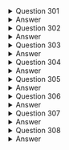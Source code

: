 <details>
  <summary>Question 301</summary>

A university research laboratory needs to migrate 30 TB of data from an on-premises Windows file server to Amazon FSx for Windows File Server. The laboratory has a 1 Gbps network link that many other departments in the university share. The laboratory wants to implement a data migration service that will maximize the performance of the data transfer. However, the laboratory needs to be able to control the amount of bandwidth that the service uses to minimize the impact on other departments. The data migration must take place within the next 5 days.

Which AWS solution will meet these requirements?

- [ ] A. AWS Snowcone
- [ ] B. Amazon FSx File Gateway
- [ ] C. AWS DataSync
- [ ] D. AWS Transfer Family
</details>

<details>
  <summary>Answer</summary>

- [ ] C. AWS DataSync

Why these are the correct answers:

C. AWS DataSync

- [ ] AWS DataSync is designed to efficiently and securely transfer large amounts of data between on-premises storage and AWS storage services.
- [ ] It can control the amount of bandwidth used during the transfer, which is crucial for minimizing the impact on other departments sharing the network link.
- [ ] DataSync can handle the migration of large datasets like 30TB and can be configured to operate within the given time frame.

Why are the other answers wrong?

- [ ] A. AWS Snowcone is a physical, rugged, and secure edge computing and data transfer device. While it's used for data transfer, it doesn't provide the bandwidth control needed and involves physical shipping, which may not meet the 5-day timeframe.
- [ ] B. Amazon FSx File Gateway provides low-latency access to FSx for Windows File Server file shares from on-premises, but it's not the primary service for the initial migration of large datasets.
- [ ] D. AWS Transfer Family is a managed service that supports file transfers into and out of Amazon S3 or Amazon FSx for Windows File Server using protocols like SFTP, FTPS, and FTP. It doesn’t offer the same level of bandwidth control and optimization for large-scale data migration as DataSync.

Therefore, AWS DataSync is the most suitable solution for this scenario.
</details>
<details>
  <summary>Question 302</summary>

A company wants to create a mobile app that allows users to stream slow-motion video clips on their mobile devices. Currently, the app captures video clips and uploads the video clips in raw format into an Amazon S3 bucket. The app retrieves these video clips directly from the S3 bucket. However, the videos are large in their raw format. Users are experiencing issues with buffering and playback on mobile devices. The company wants to implement solutions to maximize the performance and scalability of the app while minimizing operational overhead. Which combination of solutions will meet these requirements? (Choose two.)

- [ ] A. Deploy Amazon CloudFront for content delivery and caching.
- [ ] B. Use AWS DataSync to replicate the video files across AW'S Regions in other S3 buckets.
- [ ] C. Use Amazon Elastic Transcoder to convert the video files to more appropriate formats.
- [ ] D. Deploy an Auto Sealing group of Amazon EC2 instances in Local Zones for content delivery and caching.
- [ ] E. Deploy an Auto Scaling group of Amazon EC2 instances to convert the video files to more appropriate formats.
</details>

<details>
  <summary>Answer</summary>

- [ ] A. Deploy Amazon CloudFront for content delivery and caching.
- [ ] C. Use Amazon Elastic Transcoder to convert the video files to more appropriate formats.

Why these are the correct answers:

A. Deploy Amazon CloudFront for content delivery and caching.

- [ ] Amazon CloudFront is a content delivery network (CDN) that can cache video content closer to users, reducing latency and improving streaming performance.
- [ ] It enhances scalability by distributing the load across multiple edge locations.

C. Use Amazon Elastic Transcoder to convert the video files to more appropriate formats.

- [ ] Amazon Elastic Transcoder converts video files from their original format to formats that are more suitable for streaming on mobile devices, reducing file size and buffering.
- [ ] It minimizes operational overhead by providing a managed service for media transcoding.

Why are the other answers wrong?

- [ ] B. AWS DataSync is used for data transfer, not for optimizing video delivery or format conversion. Replicating files across regions doesn’t address the buffering and playback issues.
- [ ] D. Deploying an Auto Scaling group of Amazon EC2 instances in Local Zones for content delivery and caching is overly complex and expensive compared to using CloudFront, which is specifically designed for this purpose.
- [ ] E. Deploying an Auto Scaling group of EC2 instances to convert video files is a viable option but introduces more operational overhead than using Amazon Elastic Transcoder, a managed service that handles transcoding automatically.

Therefore, Amazon CloudFront and Amazon Elastic Transcoder are the most appropriate solutions.
</details>
<details>
  <summary>Question 303</summary>

A company is launching a new application deployed on an Amazon Elastic Container Service (Amazon ECS) cluster and is using the Fargate launch type for ECS tasks. The company is monitoring CPU and memory usage because it is expecting high traffic to the application upon its launch. However, the company wants to reduce costs when utilization decreases. What should a solutions architect recommend?

- [ ] A. Use Amazon EC2 Auto Scaling to scale at certain periods based on previous traffic patterns.
- [ ] B. Use an AWS Lambda function to scale Amazon ECS based on metric breaches that trigger an Amazon CloudWatch alarm.
- [ ] C. Use Amazon EC2 Auto Scaling with simple scaling policies to scale when ECS metric breaches trigger an Amazon CloudWatch alarm.
- [ ] D. Use AWS Application Auto Scaling with target tracking policies to scale when ECS metric breaches trigger an Amazon CloudWatch alarm.
</details>
<details>
  <summary>Answer</summary>

- [ ] D. Use AWS Application Auto Scaling with target tracking policies to scale when ECS metric breaches trigger an Amazon CloudWatch alarm.

Why these are the correct answers:

D. Use AWS Application Auto Scaling with target tracking policies to scale when ECS metric breaches trigger an Amazon CloudWatch alarm.

- [ ] AWS Application Auto Scaling is designed to scale resources like ECS tasks.
- [ ] Target tracking policies allow you to set a target value for a metric (e.g., CPU utilization), and Auto Scaling automatically adjusts the number of tasks to maintain that target.
- [ ] This approach is more responsive and cost-effective than scaling at fixed periods or using Lambda functions for scaling.

Why are the other answers wrong?

- [ ] A. Amazon EC2 Auto Scaling is for scaling EC2 instances, not ECS tasks using Fargate.
- [ ] B. Using an AWS Lambda function to scale ECS adds complexity and overhead compared to using Application Auto Scaling directly.
- [ ] C. While EC2 Auto Scaling can use CloudWatch alarms, it's not the right service for scaling Fargate tasks; Application Auto Scaling is more suitable and provides target tracking.

Therefore, AWS Application Auto Scaling with target tracking policies is the recommended solution.
</details>
<details>
  <summary>Question 304</summary>

A company recently created a disaster recovery site in a different AWS Region. The company needs to transfer large amounts of data back and forth between NFS file systems in the two Regions on a periodic basis. Which solution will meet these requirements with the LEAST operational overhead?

- [ ] A. Use AWS DataSync.
- [ ] B. Use AWS Snowball devices.
- [ ] C. Set up an SFTP server on Amazon EC2.
- [ ] D. Use AWS Database Migration Service (AWS DMS).
</details>
<details>
  <summary>Answer</summary>

- [ ] A. Use AWS DataSync.

Why these are the correct answers:

A. Use AWS DataSync.

- [ ] AWS DataSync is designed to automate and accelerate the transfer of data between on-premises storage and AWS storage services, or between AWS storage services.
- [ ] It minimizes operational overhead with its automation features.
- [ ] DataSync is efficient for transferring large amounts of data and can handle periodic transfers.

Why are the other answers wrong?

- [ ] B. AWS Snowball devices are physical devices and involve manual shipping, which increases operational overhead and is not suitable for periodic transfers.
- [ ] C. Setting up an SFTP server on Amazon EC2 requires manual management of the server, security, and transfers, leading to higher operational overhead.
- [ ] D. AWS Database Migration Service (AWS DMS) is designed for database migrations, not for general file system transfers.

Therefore, AWS DataSync is the most appropriate solution with the least operational overhead.
</details>
<details>
  <summary>Question 305</summary>

A company is designing a shared storage solution for a gaming application that is hosted in the AWS Cloud. The company needs the ability to use SMB clients to access data. The solution must be fully managed. Which AWS solution meets these requirements?

- [ ] A. Create an AWS DataSync task that shares the data as a mountable file system. Mount the file system to the application server.
- [ ] B. Create an Amazon EC2 Windows instance. Install and configure a Windows file share role on the instance. Connect the application server to the file share.
- [ ] C. Create an Amazon FSx for Windows File Server file system. Attach the file system to the origin server. Connect the application server to the file system.
- [ ] D. Create an Amazon S3 bucket. Assign an IAM role to the application to grant access to the S3 bucket. Mount the S3 bucket to the application server.
</details>
<details>
  <summary>Answer</summary>

- [ ] C. Create an Amazon FSx for Windows File Server file system. Attach the file system to the origin server. Connect the application server to the file system.

Why these are the correct answers:

C. Create an Amazon FSx for Windows File Server file system. Attach the file system to the origin server. Connect the application server to the file system.

- [ ] Amazon FSx for Windows File Server provides a fully managed file system that supports the SMB protocol.
- [ ] It eliminates the operational overhead of managing file servers.
- [ ] This solution allows SMB clients to access the data as required.

Why are the other answers wrong?

- [ ] A. AWS DataSync is for data transfer, not for providing a shared file system.
- [ ] B. Creating an EC2 Windows instance and configuring a file share requires manual management of the server, which is not a fully managed solution.
- [ ] D. Amazon S3 is object storage and does not natively support SMB file shares. Mounting an S3 bucket as a file system is not straightforward or performant for applications needing SMB access.

Therefore, Amazon FSx for Windows File Server is the best solution for a fully managed, SMB-compatible shared storage.
</details>
<details>
  <summary>Question 306</summary>

A company wants to run an in-memory database for a latency-sensitive application that runs on Amazon EC2 instances. The application processes more than 100,000 transactions each minute and requires high network throughput. A solutions architect needs to provide a cost-effective network design that minimizes data transfer charges. Which solution meets these requirements?

- [ ] A. Launch all EC2 instances in the same Availability Zone within the same AWS Region. Specify a placement group with cluster strategy when launching EC2 instances.
- [ ] B. Launch all EC2 instances in different Availability Zones within the same AWS Region. Specify a placement group with partition strategy when launching EC2 instances.
- [ ] C. Deploy an Auto Scaling group to launch EC2 instances in different Availability Zones based on a network utilization target.
- [ ] D. Deploy an Auto Scaling group with a step scaling policy to launch EC2 instances in different Availability Zones.
</details>
<details>
  <summary>Answer</summary>

- [ ] A. Launch all EC2 instances in the same Availability Zone within the same AWS Region. Specify a placement group with cluster strategy when launching EC2 instances.

Why these are the correct answers:

A. Launch all EC2 instances in the same Availability Zone within the same AWS Region. Specify a placement group with cluster strategy when launching EC2 instances.

- [ ] Launching EC2 instances in the same Availability Zone minimizes latency and maximizes network throughput.
- [ ] A cluster placement group ensures instances are physically close together, further reducing latency and increasing throughput.
- [ ] This configuration is cost-effective as it reduces data transfer charges between Availability Zones.

Why are the other answers wrong?

- [ ] B. Spreading instances across different Availability Zones increases latency and data transfer costs. A partition placement group is for large distributed applications, not for latency-sensitive in-memory databases.
- [ ] C. Auto Scaling across different Availability Zones adds latency and costs. Scaling based on network utilization doesn't address the need for minimizing latency for in-memory databases.
- [ ] D. Step scaling across Availability Zones also introduces latency and costs, and it's not optimized for the low-latency requirements of an in-memory database.

Therefore, placing instances in the same Availability Zone with a cluster placement group is the best solution.
</details>
<details>
  <summary>Question 307</summary>

A company that primarily runs its application servers on premises has decided to migrate to AWS. The company wants to minimize its need to scale its Internet Small Computer Systems Interface (iSCSI) storage on premises. The company wants only its recently accessed data to remain stored locally. Which AWS solution should the company use to meet these requirements?

- [ ] A. Amazon S3 File Gateway
- [ ] B. AWS Storage Gateway Tape Gateway
- [ ] C. AWS Storage Gateway Volume Gateway stored volumes
- [ ] D. AWS Storage Gateway Volume Gateway cached volumes
</details>
<details>
  <summary>Answer</summary>

- [ ] D. AWS Storage Gateway Volume Gateway cached volumes

Why these are the correct answers:

D. AWS Storage Gateway Volume Gateway cached volumes

- [ ] Volume Gateway in cached mode stores frequently accessed data locally while asynchronously backing up all data to AWS.
- [ ] This minimizes the need to scale on-premises iSCSI storage because only active data is kept locally.
- [ ] It meets the requirement of keeping only recently accessed data stored locally.

Why are the other answers wrong?

- [ ] A. Amazon S3 File Gateway provides a file interface to S3, not iSCSI, and doesn't cache frequently accessed data locally in the same way as Volume Gateway.
- [ ] B. AWS Storage Gateway Tape Gateway is for backup and archival, not for providing low-latency access to recently accessed data.
- [ ] C. AWS Storage Gateway Volume Gateway stored volumes store the entire dataset locally and back it up to AWS, which does not minimize the need for on-premises storage scaling.

Therefore, Volume Gateway cached volumes is the most suitable solution.
</details>
<details>
  <summary>Question 308</summary>

A company has multiple AWS accounts that use consolidated billing. The company runs several active high performance Amazon RDS for Oracle On-Demand DB instances for 90 days. The company's finance team has access to AWS Trusted Advisor in the consolidated billing account and all other AWS accounts. The finance team needs to use the appropriate AWS account to access the Trusted Advisor check recommendations for RDS. The finance team must review the appropriate Trusted Advisor check to reduce RDS costs. Which combination of steps should the finance team take to meet these requirements? (Choose two.)

- [ ] A. Use the Trusted Advisor recommendations from the account where the RDS instances are running.
- [ ] B. Use the Trusted Advisor recommendations from the consolidated billing account to see all RDS instance checks at the same time.
- [ ] C. Review the Trusted Advisor check for Amazon RDS Reserved Instance Optimization.
- [ ] D. Review the Trusted Advisor check for Amazon RDS Idle DB Instances.
- [ ] E. Review the Trusted Advisor check for Amazon Redshift Reserved Node Optimization.
</details>
<details>
  <summary>Answer</summary>

- [ ] B. Use the Trusted Advisor recommendations from the consolidated billing account to see all RDS instance checks at the same time.
- [ ] D. Review the Trusted Advisor check for Amazon RDS Idle DB Instances.

Why these are the correct answers:

B. Use the Trusted Advisor recommendations from the consolidated billing account to see all RDS instance checks at the same time.

- [ ] Consolidated billing accounts provide a centralized view of Trusted Advisor checks across all linked accounts.
- [ ] This allows the finance team to efficiently review RDS costs for all accounts in one place.

D. Review the Trusted Advisor check for Amazon RDS Idle DB Instances.

- [ ] The Idle DB Instances check identifies RDS instances that are not being used, which can lead to cost savings by stopping or deleting them.

Why are the other answers wrong?

- [ ] A. While checking recommendations in individual accounts is possible, it's less efficient than using the consolidated view.
- [ ] C. Reserved Instance Optimization is relevant for long-term cost savings but not for identifying immediate cost reductions from unused instances.
- [ ] E. Redshift Reserved Node Optimization is specific to Amazon Redshift, not Amazon RDS.

Therefore, using the consolidated billing account and checking for idle DB instances are the most appropriate steps.
</details>










































